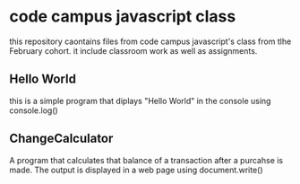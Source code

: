 # code campus javascript class 



this repository caontains files from code campus javascript's class from tlhe February cohort. it include classroom work as well as assignments.

## Hello World 
this is a simple program that diplays "Hello World" in the console using console.log()


## ChangeCalculator 


A program that calculates that balance of a transaction after a purcahse is made. The output is displayed in a web page using document.write()